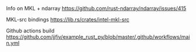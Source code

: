Info on MKL + ndarray
https://github.com/rust-ndarray/ndarray/issues/415

MKL-src bindings
https://lib.rs/crates/intel-mkl-src


Github actions build
https://github.com/jjfiv/example_rust_py/blob/master/.github/workflows/main.yml
